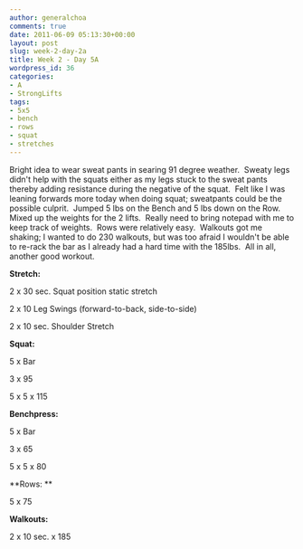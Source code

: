 ```yaml
---
author: generalchoa
comments: true
date: 2011-06-09 05:13:30+00:00
layout: post
slug: week-2-day-2a
title: Week 2 - Day 5A
wordpress_id: 36
categories:
- A
- StrongLifts
tags:
- 5x5
- bench
- rows
- squat
- stretches
---
```


Bright idea to wear sweat pants in searing 91 degree weather.  Sweaty legs didn't help with the squats either as my legs stuck to the sweat pants thereby adding resistance during the negative of the squat.  Felt like I was leaning forwards more today when doing squat; sweatpants could be the possible culprit.  Jumped 5 lbs on the Bench and 5 lbs down on the Row.  Mixed up the weights for the 2 lifts.  Really need to bring notepad with me to keep track of weights.  Rows were relatively easy.  Walkouts got me shaking; I wanted to do 230 walkouts, but was too afraid I wouldn't be able to re-rack the bar as I already had a hard time with the 185lbs.  All in all, another good workout.

**Stretch:**

2 x 30 sec. Squat position static stretch

2 x 10 Leg Swings (forward-to-back, side-to-side)

2 x 10 sec. Shoulder Stretch

**Squat:**

5 x Bar

3 x 95

5 x 5 x 115

**Benchpress:**

5 x Bar

3 x 65

5 x 5 x 80

**Rows:
**

5 x 75

**Walkouts:**

2 x 10 sec. x 185
